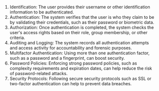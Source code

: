 1. Identification: The user provides their username or other identification information to be authenticated.
2. Authentication: The system verifies that the user is who they claim to be by validating their credentials, such as their password or biometric data.
3. Authorization: Once authentication is completed, the system checks the user's access rights based on their role, group membership, or other criteria.
4. Auditing and Logging: The system records all authentication attempts and access activity for accountability and forensic purposes.
5. Multifactor Authentication: Using more than one authentication factor, such as a password and a fingerprint, can boost security.
6. Password Policies: Enforcing strong password policies, such as complexity requirements and expiration dates, can help reduce the risk of password-related attacks.
7. Security Protocols: Following secure security protocols such as SSL or two-factor authentication can help to prevent data breaches.